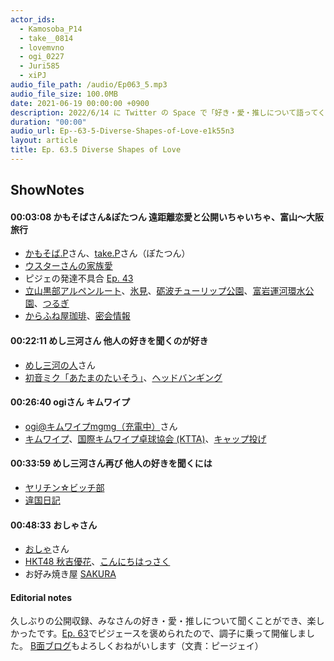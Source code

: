 ```yaml
---
actor_ids:
  - Kamosoba_P14
  - take__0814
  - lovemvno
  - ogi_0227
  - Juri585
  - xiPJ
audio_file_path: /audio/Ep063_5.mp3
audio_file_size: 100.0MB
date: 2021-06-19 00:00:00 +0900
description: 2022/6/14 に Twitter の Space で「好き・愛・推しについて語ってくれ【公開収録ピジェース】22時まで」というタイトルで公開収録しました。Explicit表現はないと思いますが、カップルの公開いちゃいちゃと、BLマンガを読んだ話が出てきます。
duration: "00:00"
audio_url: Ep--63-5-Diverse-Shapes-of-Love-e1k55n3
layout: article
title: Ep. 63.5 Diverse Shapes of Love
---
```

## ShowNotes

#### 00:03:08 かもそばさん&ぽたつん 遠距離恋愛と公開いちゃいちゃ、富山〜大阪旅行

* [かもそば.P](https://twitter.com/Kamosoba_P14)さん、[take.P](https://twitter.com/take__0814)さん（ぽたつん）
* [ウスターさんの家族愛](https://twitter.com/weisweiler/status/1535496395242622976)
* ピジェの発達不具合 [Ep. 43](https://anchor.fm/arkbfm/episodes/Ep--43-Piijey-loves-themself-e1bu41c/a-a74f3rt)
* [立山黒部アルペンルート](https://www.alpen-route.com/index.php)、[氷見](https://www.kitokitohimi.com/)、[砺波チューリップ公園](https://www.city.tonami.lg.jp/section/1607p/)、[富岩運河環水公園](http://www.kansui-park.jp/)、[つるぎ](https://www.jr-odekake.net/train/tsurugi_w7/)
* [からふね屋珈琲](http://karafuneya.jp/menu/pafe/)、[密会情報](https://twitter.com/Kamosoba_P14/status/1536616002922119168)

#### 00:22:11 めし三河さん 他人の好きを聞くのが好き

* [めし三河の人](https://twitter.com/lovemvno)さん
* [初音ミク「あたまのたいそう」](https://www.nicovideo.jp/watch/sm7017661)、[ヘッドバンギング](https://ja.wikipedia.org/wiki/%E3%83%98%E3%83%83%E3%83%89%E3%83%90%E3%83%B3%E3%82%AE%E3%83%B3%E3%82%B0)

#### 00:26:40 ogiさん キムワイプ

* [ogi@キムワイプmgmg（充電中）](https://twitter.com/ogi_0227)さん
* [キムワイプ](https://pro.crecia.co.jp/kimwipes/product.html)、[国際キムワイプ卓球協会 (KTTA)](https://www.iktta.org/about/index.ja.html)、[キャップ投げ](https://cap-baseball.com/teams)

#### 00:33:59 めし三河さん再び 他人の好きを聞くには

* [ヤリチン☆ビッチ部](https://www.amazon.co.jp/dp/B01DLM6A98)
* [違国日記](https://www.amazon.co.jp/dp/B077GQL19W)

#### 00:48:33 おしゃさん

* [おしゃ](https://twitter.com/Juri585)さん
* [HKT48 秋吉優花](http://www.hkt48.jp/profile/23)、[こんにちはっさく](https://youtu.be/DtFfoPcjM4E)
* お好み焼き屋 [SAKURA](https://goo.gl/maps/qPtULc89rjiyYvcw7)

#### Editorial notes

久しぶりの公開収録、みなさんの好き・愛・推しについて聞くことができ、楽しかったです。[Ep. 63](https://anchor.fm/arkbfm/episodes/Ep--63-Sense-of-resolution-100-e1jsrpr/a-a83p1hc)でピジェースを褒められたので、調子に乗って開催しました。 [B面ブログ](https://isomocha.hatenablog.com/entry/2022/06/19/140000)もよろしくおねがいします（文責：ピージェイ）